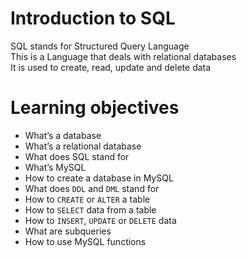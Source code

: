 # Introduction to SQL
SQL stands for Structured Query Language <br/>
This is a  Language that deals with relational databases <br/>
It is used to create, read, update and delete data <br/>

# Learning objectives

- What’s a database
- What’s a relational database
- What does SQL stand for
- What’s MySQL
- How to create a database in MySQL
- What does `DDL` and `DML` stand for
- How to `CREATE` or `ALTER` a table
- How to `SELECT` data from a table
- How to `INSERT`, `UPDATE` or `DELETE` data
- What are subqueries
- How to use MySQL functions
